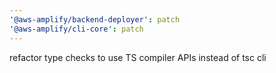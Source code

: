 ```yaml
---
'@aws-amplify/backend-deployer': patch
'@aws-amplify/cli-core': patch
---
```


refactor type checks to use TS compiler APIs instead of tsc cli
